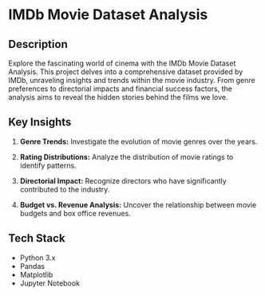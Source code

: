 
# IMDb Movie Dataset Analysis

## Description

Explore the fascinating world of cinema with the IMDb Movie Dataset Analysis. This project delves into a comprehensive dataset provided by IMDb, unraveling insights and trends within the movie industry. From genre preferences to directorial impacts and financial success factors, the analysis aims to reveal the hidden stories behind the films we love.

## Key Insights

1. **Genre Trends:** Investigate the evolution of movie genres over the years.
  
2. **Rating Distributions:** Analyze the distribution of movie ratings to identify patterns.
  
3. **Directorial Impact:** Recognize directors who have significantly contributed to the industry.
  
4. **Budget vs. Revenue Analysis:** Uncover the relationship between movie budgets and box office revenues.




## Tech Stack

- Python 3.x
- Pandas
- Matplotlib
- Jupyter Notebook

